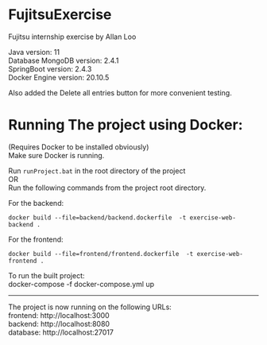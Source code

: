 # FujitsuExercise
Fujitsu internship exercise by Allan Loo

Java version: 11  
Database MongoDB version: 2.4.1  
SpringBoot version: 2.4.3  
Docker Engine version: 20.10.5  

Also added the Delete all entries button for more convenient testing.

# Running The project using Docker:
(Requires Docker to be installed obviously)  
Make sure Docker is running.  

Run ```runProject.bat``` in the root directory of the project  
OR  
Run the following commands from the project root directory. 

For the backend:  
```
docker build --file=backend/backend.dockerfile  -t exercise-web-backend .  
```
For the frontend:  
```
docker build --file=frontend/frontend.dockerfile  -t exercise-web-frontend .  
```

To run the built project:  
docker-compose -f docker-compose.yml up  

---

The project is now running on the following URLs:  
frontend: http://localhost:3000  
backend: http://localhost:8080  
database: http://localhost:27017  
